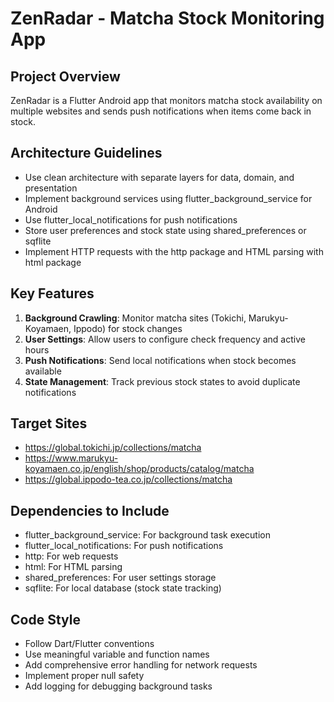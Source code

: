 # ZenRadar - Matcha Stock Monitoring App

<!-- Use this file to provide workspace-specific custom instructions to Copilot. For more details, visit https://code.visualstudio.com/docs/copilot/copilot-customization#_use-a-githubcopilotinstructionsmd-file -->

## Project Overview
ZenRadar is a Flutter Android app that monitors matcha stock availability on multiple websites and sends push notifications when items come back in stock.

## Architecture Guidelines
- Use clean architecture with separate layers for data, domain, and presentation
- Implement background services using flutter_background_service for Android
- Use flutter_local_notifications for push notifications
- Store user preferences and stock state using shared_preferences or sqflite
- Implement HTTP requests with the http package and HTML parsing with html package

## Key Features
1. **Background Crawling**: Monitor matcha sites (Tokichi, Marukyu-Koyamaen, Ippodo) for stock changes
2. **User Settings**: Allow users to configure check frequency and active hours
3. **Push Notifications**: Send local notifications when stock becomes available
4. **State Management**: Track previous stock states to avoid duplicate notifications

## Target Sites
- https://global.tokichi.jp/collections/matcha
- https://www.marukyu-koyamaen.co.jp/english/shop/products/catalog/matcha
- https://global.ippodo-tea.co.jp/collections/matcha

## Dependencies to Include
- flutter_background_service: For background task execution
- flutter_local_notifications: For push notifications
- http: For web requests
- html: For HTML parsing
- shared_preferences: For user settings storage
- sqflite: For local database (stock state tracking)

## Code Style
- Follow Dart/Flutter conventions
- Use meaningful variable and function names
- Add comprehensive error handling for network requests
- Implement proper null safety
- Add logging for debugging background tasks
